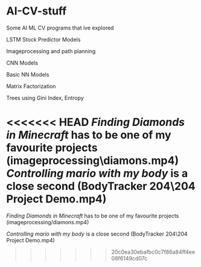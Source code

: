 # AI-CV-stuff
Some AI ML CV programs that ive explored

LSTM Stock Predictor Models

Imageprocessing and path planning 

CNN Models

Basic NN Models

Matrix Factorization

Trees using Gini Index, Entropy

<<<<<<< HEAD
*Finding Diamonds in Minecraft* has to be one of my favourite projects (imageprocessing\diamons.mp4)
*Controlling mario with my body* is a close second (BodyTracker 204\204 Project Demo.mp4)
=======

*Finding Diamonds in Minecraft* has to be one of my favourite projects (imageprocessing/diamons.mp4)

*Controlling mario with my body* is a close second (BodyTracker 204\204 Project Demo.mp4)
>>>>>>> 20c0ea30ebafbc0c7f86a84ff4ee08f6149cd07c

